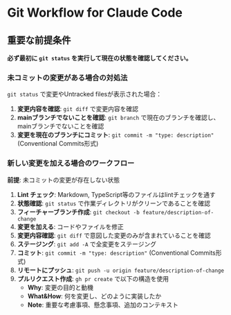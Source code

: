 # Git Workflow for Claude Code

## 重要な前提条件

**必ず最初に `git status` を実行して現在の状態を確認してください。**

### 未コミットの変更がある場合の対処法

`git status` で変更やUntracked filesが表示された場合：

1. **変更内容を確認**: `git diff` で変更内容を確認
2. **mainブランチでないことを確認**: `git branch` で現在のブランチを確認し、mainブランチでないことを確認
3. **変更を現在のブランチにコミット**: `git commit -m "type: description"` (Conventional Commits形式)

### 新しい変更を加える場合のワークフロー

**前提**: 未コミットの変更が存在しない状態

1. **Lint チェック**: Markdown, TypeScript等のファイルはlintチェックを通す
2. **状態確認**: `git status` で作業ディレクトリがクリーンであることを確認
3. **フィーチャーブランチ作成**: `git checkout -b feature/description-of-change`
4. **変更を加える**: コードやファイルを修正
5. **変更内容確認**: `git diff` で意図した変更のみが含まれていることを確認
6. **ステージング**: `git add -A` で全変更をステージング
7. **コミット**: `git commit -m "type: description"` (Conventional Commits形式)
8. **リモートにプッシュ**: `git push -u origin feature/description-of-change`
9. **プルリクエスト作成**: `gh pr create` で以下の構造を使用
   - **Why**: 変更の目的と動機
   - **What&How**: 何を変更し、どのように実装したか
   - **Note**: 重要な考慮事項、懸念事項、追加のコンテキスト
